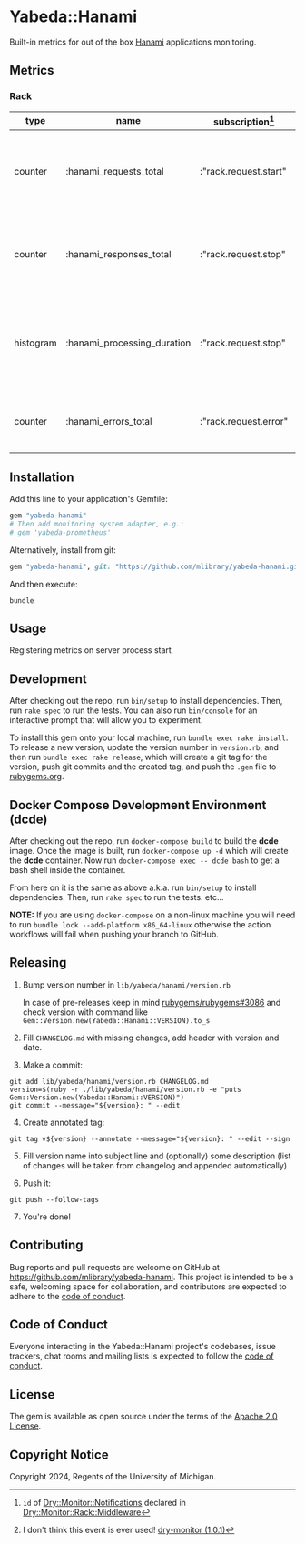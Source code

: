 # Yabeda::Hanami

Built-in metrics for out of the box [Hanami](https://hanamirb.org/) applications monitoring.

## Metrics

### Rack
| type      | name                        | subscription[^1]      | comment                                                            |
|-----------|-----------------------------|-----------------------|--------------------------------------------------------------------|
| counter   | :hanami_requests_total      | :"rack.request.start" | Total web requests received (by method, path, remote_ip)           |
| counter   | :hanami_responses_total     | :"rack.request.stop"  | Total web responses given (by method, path, remote_ip, status)     |
| histogram | :hanami_processing_duration | :"rack.request.stop"  | Processing duration in seconds (by method, path, remote_ip, status) |
| counter   | :hanami_errors_total        | :"rack.request.error" | Total rack errors (by method, path, remote_ip)[^2]                 |
[^1]: `id` of [Dry::Monitor::Notifications](https://www.rubydoc.info/gems/dry-monitor/Dry/Monitor/Notifications) declared in [Dry::Monitor::Rack::Middleware](https://www.rubydoc.info/gems/dry-monitor/Dry/Monitor/Rack/Middleware)
[^2]: I don't think this event is ever used! [dry-monitor (1.0.1)](https://www.rubydoc.info/gems/dry-monitor)

## Installation

Add this line to your application's Gemfile:

```ruby
gem "yabeda-hanami"
# Then add monitoring system adapter, e.g.:
# gem 'yabeda-prometheus'
```

Alternatively, install from git:
```ruby
gem "yabeda-hanami", git: "https://github.com/mlibrary/yabeda-hanami.git", branch: "main"
```
And then execute:

```shell
bundle
```
## Usage

Registering metrics on server process start

## Development

After checking out the repo, run `bin/setup` to install dependencies. Then, run `rake spec` to run the tests. You can also run `bin/console` for an interactive prompt that will allow you to experiment.

To install this gem onto your local machine, run `bundle exec rake install`. To release a new version, update the version number in `version.rb`, and then run `bundle exec rake release`, which will create a git tag for the version, push git commits and the created tag, and push the `.gem` file to [rubygems.org](https://rubygems.org).

## Docker Compose Development Environment (dcde)

After checking out the repo, run `docker-compose build` to build the **dcde** image. Once the image is built, run `docker-compose up -d` which will create the **dcde** container. Now run `docker-compose exec -- dcde bash` to get a bash shell inside the container.

From here on it is the same as above a.k.a. run `bin/setup` to install dependencies. Then, run `rake spec` to run the tests. etc...

**NOTE:** If you are using `docker-compose` on a non-linux machine you will need to run `bundle lock --add-platform x86_64-linux` otherwise the action workflows will fail when pushing your branch to GitHub.  

## Releasing

1. Bump version number in `lib/yabeda/hanami/version.rb` 

   In case of pre-releases keep in mind [rubygems/rubygems#3086](https://github.com/rubygems/rubygems/issues/3086) and check version with command like `Gem::Version.new(Yabeda::Hanami::VERSION).to_s`


2. Fill `CHANGELOG.md` with missing changes, add header with version and date.


3. Make a commit:
```shell
git add lib/yabeda/hanami/version.rb CHANGELOG.md
version=$(ruby -r ./lib/yabeda/hanami/version.rb -e "puts Gem::Version.new(Yabeda::Hanami::VERSION)")
git commit --message="${version}: " --edit
```

4. Create annotated tag:
```shell
git tag v${version} --annotate --message="${version}: " --edit --sign
```


5. Fill version name into subject line and (optionally) some description (list of changes will be taken from changelog and appended automatically)


6. Push it:
```shell
git push --follow-tags
```

7. You're done!

## Contributing

Bug reports and pull requests are welcome on GitHub at https://github.com/mlibrary/yabeda-hanami. This project is intended to be a safe, welcoming space for collaboration, and contributors are expected to adhere to the [code of conduct](https://github.com/mlibrary/yabeda-hanami/blob/main/CODE_OF_CONDUCT.md).

## Code of Conduct

Everyone interacting in the Yabeda::Hanami project's codebases, issue trackers, chat rooms and mailing lists is expected to follow the [code of conduct](https://github.com/mlibrary/yabeda-hanami/blob/main/CODE_OF_CONDUCT.md).

## License

The gem is available as open source under the terms of the [Apache 2.0 License](https://opensource.org/license/apache-2-0).

## Copyright Notice
Copyright 2024, Regents of the University of Michigan.
